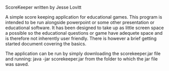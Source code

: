 ScoreKeeper
written by Jesse Lovitt

A simple score keeping application for educational games.  This program is intended to be run alongside powerpoint or some other presentation or educational software.  It has been designed to take up as little screen space a possible so the educational questions or game have adequete space and is therefore not inherently user friendly.  There is however a brief getting started document covering the basics. 

The application can be run by simply downloading the scorekeeper.jar file and running:
	java -jar scorekeeper.jar
from the folder to which the jar file was saved.


